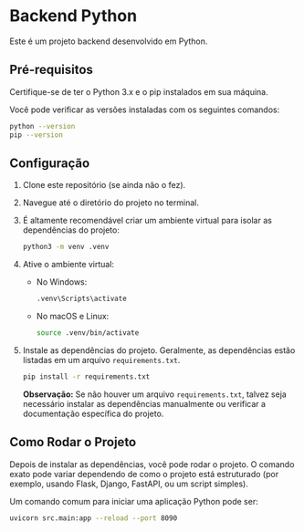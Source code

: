 # Backend Python

Este é um projeto backend desenvolvido em Python.

## Pré-requisitos

Certifique-se de ter o Python 3.x e o pip instalados em sua máquina.

Você pode verificar as versões instaladas com os seguintes comandos:

```bash
python --version
pip --version
```

## Configuração

1. Clone este repositório (se ainda não o fez).
2. Navegue até o diretório do projeto no terminal.
3. É altamente recomendável criar um ambiente virtual para isolar as dependências do projeto:

   ```bash
   python3 -m venv .venv
   ```

4. Ative o ambiente virtual:

   - No Windows:
     ```bash
     .venv\Scripts\activate
     ```
   - No macOS e Linux:
     ```bash
     source .venv/bin/activate
     ```

5. Instale as dependências do projeto. Geralmente, as dependências estão listadas em um arquivo `requirements.txt`.

   ```bash
   pip install -r requirements.txt
   ```

   **Observação:** Se não houver um arquivo `requirements.txt`, talvez seja necessário instalar as dependências manualmente ou verificar a documentação específica do projeto.

## Como Rodar o Projeto

Depois de instalar as dependências, você pode rodar o projeto. O comando exato pode variar dependendo de como o projeto está estruturado (por exemplo, usando Flask, Django, FastAPI, ou um script simples).

Um comando comum para iniciar uma aplicação Python pode ser:

```bash
uvicorn src.main:app --reload --port 8090
```

